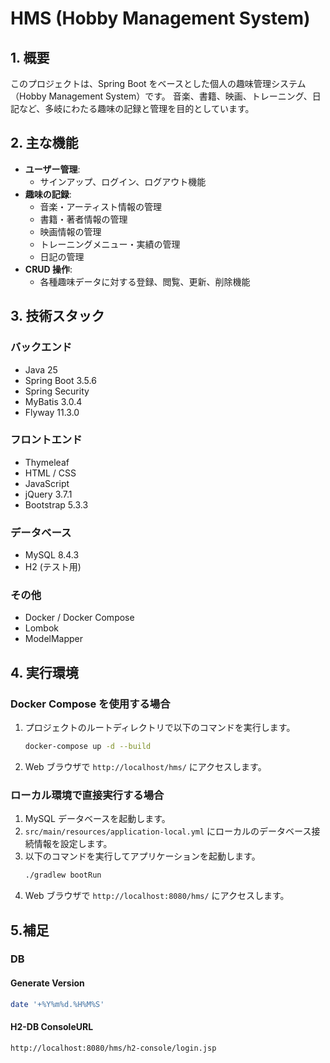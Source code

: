 # HMS (Hobby Management System)

## 1. 概要

このプロジェクトは、Spring Boot をベースとした個人の趣味管理システム（Hobby Management System）です。
音楽、書籍、映画、トレーニング、日記など、多岐にわたる趣味の記録と管理を目的としています。

## 2. 主な機能

- **ユーザー管理**:
  - サインアップ、ログイン、ログアウト機能
- **趣味の記録**:
  - 音楽・アーティスト情報の管理
  - 書籍・著者情報の管理
  - 映画情報の管理
  - トレーニングメニュー・実績の管理
  - 日記の管理
- **CRUD 操作**:
  - 各種趣味データに対する登録、閲覧、更新、削除機能

## 3. 技術スタック

### バックエンド

- Java 25
- Spring Boot 3.5.6
- Spring Security
- MyBatis 3.0.4
- Flyway 11.3.0

### フロントエンド

- Thymeleaf
- HTML / CSS
- JavaScript
- jQuery 3.7.1
- Bootstrap 5.3.3

### データベース

- MySQL 8.4.3
- H2 (テスト用)

### その他

- Docker / Docker Compose
- Lombok
- ModelMapper

## 4. 実行環境

### Docker Compose を使用する場合

1.  プロジェクトのルートディレクトリで以下のコマンドを実行します。
    ```bash
    docker-compose up -d --build
    ```
2.  Web ブラウザで `http://localhost/hms/` にアクセスします。

### ローカル環境で直接実行する場合

1.  MySQL データベースを起動します。
2.  `src/main/resources/application-local.yml` にローカルのデータベース接続情報を設定します。
3.  以下のコマンドを実行してアプリケーションを起動します。
    ```bash
    ./gradlew bootRun
    ```
4.  Web ブラウザで `http://localhost:8080/hms/` にアクセスします。

## 5.補足

### DB

#### Generate Version

```bash
date '+%Y%m%d.%H%M%S'
```

#### H2-DB ConsoleURL

`http://localhost:8080/hms/h2-console/login.jsp`
